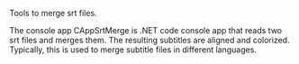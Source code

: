 Tools to merge srt files.

The console app CAppSrtMerge is .NET code console app that reads two srt files and merges them.
The resulting subtitles are aligned and colorized.
Typically, this is used to merge subtitle files in different languages.
